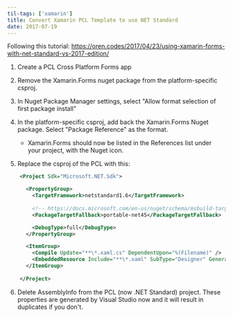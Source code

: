 ```yaml
---
til-tags: ['xamarin']
title: Convert Xamarin PCL Template to use NET Standard
date: 2017-07-19
---
```


Following this tutorial: https://oren.codes/2017/04/23/using-xamarin-forms-with-net-standard-vs-2017-edition/ 

1. Create a PCL Cross Platform Forms app
2. Remove the Xamarin.Forms nuget package from the platform-specific csproj. 
3. In Nuget Package Manager settings, select "Allow format selection of first package install"
4. In the platform-specific csproj, add back the Xamarin.Forms Nuget package. Select "Package Reference" as the format.
	- Xamarin.Forms should now be listed in the References list under your project, with the Nuget icon.

5. Replace the csproj of the PCL with this: 

``` xml
	<Project Sdk="Microsoft.NET.Sdk">

	  <PropertyGroup>
	    <TargetFramework>netstandard1.6</TargetFramework>
        
        <!-- https://docs.microsoft.com/en-us/nuget/schema/msbuild-targets#packagetargetfallback Allows getting nuget packages that don't explicitly set netstandard version -->
    	<PackageTargetFallback>portable-net45</PackageTargetFallback>

	    <DebugType>full</DebugType>
	  </PropertyGroup>

	  <ItemGroup>
	    <Compile Update="**\*.xaml.cs" DependentUpon="%(Filename)" />
	    <EmbeddedResource Include="**\*.xaml" SubType="Designer" Generator="MSBuild:UpdateDesignTimeXaml" />    
	  </ItemGroup>
	  
	</Project>
```

6. Delete AssemblyInfo from the PCL (now .NET Standard) project. These properties are generated by Visual Studio now and it will result in duplicates if you don't. 